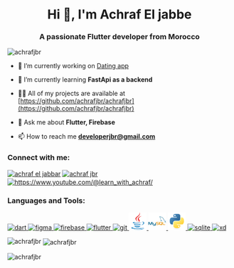 <h1 align="center">Hi 👋, I'm Achraf El jabbe</h1>
<h3 align="center">A passionate Flutter developer from Morocco</h3>

<p align="left"> <img src="https://komarev.com/ghpvc/?username=achrafjbr&label=Profile%20views&color=0e75b6&style=flat" alt="achrafjbr" /> </p>

- 🔭 I’m currently working on [Dating app](https://www.youtube.com/watch?v=jMhxKrBMXiA)

- 🌱 I’m currently learning **FastApi as a backend**

- 👨‍💻 All of my projects are available at [https://github.com/achrafjbr/achrafjbr](https://github.com/achrafjbr/achrafjbr)

- 💬 Ask me about **Flutter, Firebase**

- 📫 How to reach me **developerjbr@gmail.com**

<h3 align="left">Connect with me:</h3>
<p align="left">
<a href="https://linkedin.com/in/achraf el jabbar" target="blank"><img align="center" src="https://raw.githubusercontent.com/rahuldkjain/github-profile-readme-generator/master/src/images/icons/Social/linked-in-alt.svg" alt="achraf el jabbar" height="30" width="40" /></a>
<a href="https://fb.com/achraf jbr" target="blank"><img align="center" src="https://raw.githubusercontent.com/rahuldkjain/github-profile-readme-generator/master/src/images/icons/Social/facebook.svg" alt="achraf jbr" height="30" width="40" /></a>
<a href="https://www.youtube.com/c/https://www.youtube.com/@learn_with_achraf/" target="blank"><img align="center" src="https://raw.githubusercontent.com/rahuldkjain/github-profile-readme-generator/master/src/images/icons/Social/youtube.svg" alt="https://www.youtube.com/@learn_with_achraf/" height="30" width="40" /></a>
</p>

<h3 align="left">Languages and Tools:</h3>
<p align="left"> <a href="https://dart.dev" target="_blank" rel="noreferrer"> <img src="https://www.vectorlogo.zone/logos/dartlang/dartlang-icon.svg" alt="dart" width="40" height="40"/> </a> <a href="https://www.figma.com/" target="_blank" rel="noreferrer"> <img src="https://www.vectorlogo.zone/logos/figma/figma-icon.svg" alt="figma" width="40" height="40"/> </a> <a href="https://firebase.google.com/" target="_blank" rel="noreferrer"> <img src="https://www.vectorlogo.zone/logos/firebase/firebase-icon.svg" alt="firebase" width="40" height="40"/> </a> <a href="https://flutter.dev" target="_blank" rel="noreferrer"> <img src="https://www.vectorlogo.zone/logos/flutterio/flutterio-icon.svg" alt="flutter" width="40" height="40"/> </a> <a href="https://git-scm.com/" target="_blank" rel="noreferrer"> <img src="https://www.vectorlogo.zone/logos/git-scm/git-scm-icon.svg" alt="git" width="40" height="40"/> </a> <a href="https://www.java.com" target="_blank" rel="noreferrer"> <img src="https://raw.githubusercontent.com/devicons/devicon/master/icons/java/java-original.svg" alt="java" width="40" height="40"/> </a> <a href="https://www.mysql.com/" target="_blank" rel="noreferrer"> <img src="https://raw.githubusercontent.com/devicons/devicon/master/icons/mysql/mysql-original-wordmark.svg" alt="mysql" width="40" height="40"/> </a> <a href="https://www.python.org" target="_blank" rel="noreferrer"> <img src="https://raw.githubusercontent.com/devicons/devicon/master/icons/python/python-original.svg" alt="python" width="40" height="40"/> </a> <a href="https://www.sqlite.org/" target="_blank" rel="noreferrer"> <img src="https://www.vectorlogo.zone/logos/sqlite/sqlite-icon.svg" alt="sqlite" width="40" height="40"/> </a> <a href="https://www.adobe.com/products/xd.html" target="_blank" rel="noreferrer"> <img src="https://cdn.worldvectorlogo.com/logos/adobe-xd.svg" alt="xd" width="40" height="40"/> </a> </p>

<p><img align="left" src="https://github-readme-stats.vercel.app/api/top-langs?username=achrafjbr&show_icons=true&locale=en&layout=compact" alt="achrafjbr" /></p>

<p>&nbsp;<img align="center" src="https://github-readme-stats.vercel.app/api?username=achrafjbr&show_icons=true&locale=en" alt="achrafjbr" /></p>

<p><img align="center" src="https://github-readme-streak-stats.herokuapp.com/?user=achrafjbr&" alt="achrafjbr" /></p>
